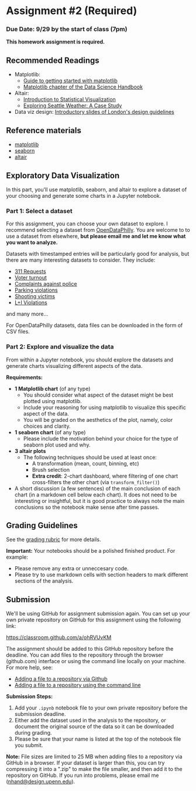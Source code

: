 # Assignment #2 (Required)

### Due Date: 9/29 by the start of class (7pm)

**This homework assignment is required.**

## Recommended Readings

- Matplotlib:
  - [Guide to getting started with matplotlib](https://pbpython.com/effective-matplotlib.html)
  - [Matplotlib chapter of the Data Science Handbook](https://jakevdp.github.io/PythonDataScienceHandbook/04.00-introduction-to-matplotlib.html)
- Altair:
  - [Introduction to Statistical Visualization](https://altair-viz.github.io/getting_started/starting.html)
  - [Exploring Seattle Weather: A Case Study](https://altair-viz.github.io/case_studies/exploring-weather.html)
- Data viz design: [Introductory slides of London's design guidelines](https://data.london.gov.uk/blog/city-intelligence-data-design-guidelines/)

## Reference materials

- [matplotlib](https://matplotlib.org/)
- [seaborn](https://seaborn.pydata.org/)
- [altair](https://altair-viz.github.io/)

## Exploratory Data Visualization

In this part, you'll use matplotlib, seaborn, and altair to explore a
dataset of your choosing and generate some charts in a Jupyter notebook.

### Part 1: Select a dataset

For this assignment, you can choose your own dataset to explore. I recommend selecting a dataset from [OpenDataPhilly](https://www.opendataphilly.org/). You are welcome to to use a dataset from elsewhere, **but please email me and let me know what you want to analyze.**

Datasets with timestamped entries will be particularly good for analysis, but there are many
interesting datasets to consider. They include:

- [311 Requests](https://www.opendataphilly.org/dataset/311-service-and-information-requests)
- [Voter turnout](https://www.opendataphilly.org/dataset/voter-turnout)
- [Complaints against police](https://www.opendataphilly.org/dataset/police-complaints)
- [Parking violations](https://www.opendataphilly.org/dataset/parking-violations)
- [Shooting victims](https://www.opendataphilly.org/dataset/shooting-victims)
- [L+I Violations](https://www.opendataphilly.org/dataset/licenses-and-inspections-violations)

and many more...

For OpenDataPhilly datasets, data files can be downloaded in the form of CSV files.

### Part 2: Explore and visualize the data

From within a Jupyter notebook, you should explore the
datasets and generate charts visualizing different aspects of the data.

**Requirements:**

- **1 Matplotlib chart** (of any type)
  - You should consider what aspect of the dataset might be best plotted using matplotlib.
  - Include your reasoning for using matplotlib to visualize this specific aspect of the data.
  - You will be graded on the aesthetics of the plot, namely, color choices and clarity.
- **1 seaborn chart** (of any type)
  - Please include the motivation behind your choice for the type of seaborn plot used and why.
- **3 altair plots**
  - The following techniques should be used at least once:
    - A transformation (mean, count, binning, etc)
    - Brush selection
    - **Extra credit**: 2-chart dashboard, where filtering of one chart cross-filters the other chart (via `transform_filter()`)
- A short discussion (a few sentences) of the main conclusion of each chart
  (in a markdown cell below each chart). It does not need to be interesting or insightful,
  but it is good practice to always note the main conclusions so the notebook make sense after time passes.

## Grading Guidelines

See the [grading rubric](./rubric.md) for more details.

**Important:** Your notebooks should be a polished finished product. For example:

- Please remove any extra or unneccesary code.
- Please try to use markdown cells with section headers to mark different sections of the analysis.

## Submission

We'll be using GitHub for assignment submission again. You can set up your own private repository on GitHub for this assignment using the following link:

https://classroom.github.com/a/ohRVUvKM

The assignment should be added to this GitHub repository before the deadline. You can add files to
the repository through the browser (github.com) interface or using the command line locally on your machine.
For more help, see:

- [Adding a file to a repository via Github](https://help.github.com/en/articles/adding-a-file-to-a-repository)
- [Adding a file to a repository using the command line](https://help.github.com/en/articles/adding-a-file-to-a-repository-using-the-command-line)

**Submission Steps:**

1. Add your `.ipynb` notebook file to your own private repository before the submission deadline.
1. Either add the dataset used in the analysis to the repository, or document the original source of the data so it can be downloaded during grading.
1. Please be sure that your name is listed at the top of the notebook file you submit.

**Note:** File sizes are limited to 25 MB when adding files to a repository via GitHub in a browser. If your
dataset is larger than this, you can try compressing it into a ".zip" to make the file smaller, and then
add it to the repository on GitHub. If you run into problems, please email me (nhand@design.upenn.edu).

